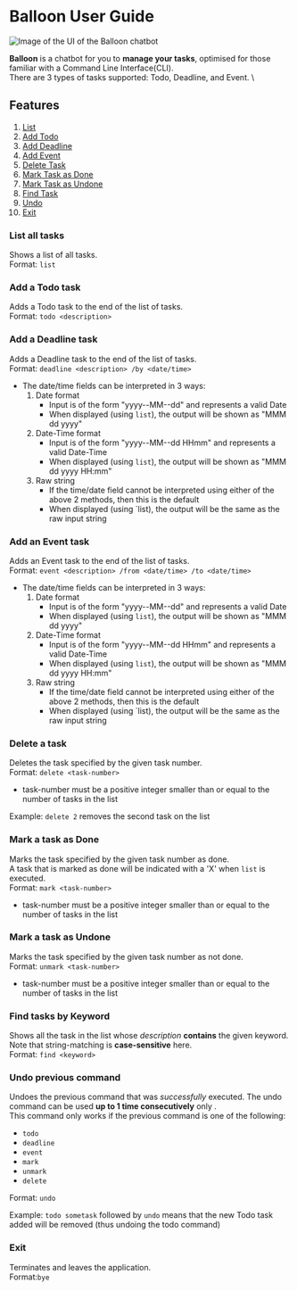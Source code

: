 # Balloon User Guide

![Image of the UI of the Balloon chatbot](./Ui.png)

**Balloon** is a chatbot for you to **manage your tasks**, optimised for
those familiar with a Command Line Interface(CLI). \
There are 3 types of tasks supported: Todo, Deadline, and Event. \

## Features
1. [List](#list-all-tasks)
2. [Add Todo](#add-a-todo-task)
3. [Add Deadline](#add-a-deadline-task)
4. [Add Event](#add-an-event-task)
4. [Delete Task](#delete-a-task)
5. [Mark Task as Done](#mark-a-task-as-done)
6. [Mark Task as Undone](#mark-a-task-as-undone)
7. [Find Task](#find-tasks-by-keyword)
8. [Undo](#undo-previous-command)
9. [Exit](#exit)


### List all tasks
Shows a list of all tasks.\
Format: `list`

### Add a Todo task
Adds a Todo task to the end of the list of tasks. \
Format: `todo <description>`

### Add a Deadline task
Adds a Deadline task to the end of the list of tasks. \
Format: `deadline <description> /by <date/time>`
- The date/time fields can be interpreted in 3 ways:
    1. Date format
        - Input is of the form "yyyy--MM--dd" and represents a valid Date
        - When displayed (using `list`), the output will be shown as "MMM dd yyyy"
    2. Date-Time format
        - Input is of the form "yyyy--MM--dd HHmm" and represents a valid Date-Time
        - When displayed (using `list`), the output will be shown as "MMM dd yyyy HH:mm"
    3. Raw string
        - If the time/date field cannot be interpreted using either
          of the above 2 methods, then this is the default
        - When displayed (using `list), the output will be the same as
          the raw input string

### Add an Event task
Adds an Event task to the end of the list of tasks. \
Format: `event <description> /from <date/time> /to <date/time>`
- The date/time fields can be interpreted in 3 ways:
    1. Date format
        - Input is of the form "yyyy--MM--dd" and represents a valid Date
        - When displayed (using `list`), the output will be shown as "MMM dd yyyy"
    2. Date-Time format
        - Input is of the form "yyyy--MM--dd HHmm" and represents a valid Date-Time
        - When displayed (using `list`), the output will be shown as "MMM dd yyyy HH:mm"
    3. Raw string
        - If the time/date field cannot be interpreted using either
          of the above 2 methods, then this is the default
        - When displayed (using `list), the output will be the same as
          the raw input string

### Delete a task
Deletes the task specified by the given task number. \
Format: `delete <task-number>`
- task-number must be a positive integer smaller than or equal to the number of tasks in the list

Example: `delete 2` removes the second task on the list

### Mark a task as Done
Marks the task specified by the given task number as done. \
A task that is marked as done will be indicated with a 'X' when `list` is executed. \
Format: `mark <task-number>`
- task-number must be a positive integer smaller than or equal to the number of tasks in the list

### Mark a task as Undone
Marks the task specified by the given task number as not done. \
Format: `unmark <task-number>`
- task-number must be a positive integer smaller than or equal to the number of tasks in the list

### Find tasks by Keyword
Shows all the task in the list whose _description_ **contains** the given keyword. \
Note that string-matching is **case-sensitive** here. \
Format: `find <keyword>`

### Undo previous command
Undoes the previous command that was _successfully_ executed.
The undo command can be used **up to 1 time consecutively** only . \
This command only works if the previous command is one of the following:
- `todo`
- `deadline`
- `event`
- `mark`
- `unmark`
- `delete`

Format: `undo`

Example: `todo sometask` followed by `undo` means that the
new Todo task added will be removed (thus undoing the todo command)

### Exit
Terminates and leaves the application. \
Format:`bye`
